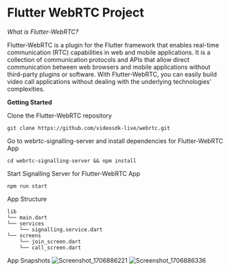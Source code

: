 # Flutter WebRTC Project

*What is Flutter-WebRTC?*


Flutter-WebRTC is a plugin for the Flutter framework that enables real-time communication (RTC) capabilities in web and mobile applications. It is a collection of communication protocols and APIs that allow direct communication between web browsers and mobile applications without third-party plugins or software. With Flutter-WebRTC, you can easily build video call applications without dealing with the underlying technologies' complexities.


**Getting Started**



Clone the Flutter-WebRTC repository
```
git clone https://github.com/videosdk-live/webrtc.git
```

Go to webrtc-signalling-server and install dependencies for Flutter-WebRTC App
```
cd webrtc-signalling-server && npm install
```

Start Signalling Server for Flutter-WebRTC App
```
npm run start
```

App Structure
```
lib
└── main.dart
└── services
	└── signalling.service.dart
└── screens
	└── join_screen.dart
	└── call_screen.dart
```

App Snapshots
![Screenshot_1706886221](https://github.com/MISHRA-TUSHAR/Video-Call-App/assets/109910958/d9291017-293b-408d-b8fc-b62e375c4658)
![Screenshot_1706886336](https://github.com/MISHRA-TUSHAR/Video-Call-App/assets/109910958/c25c3042-8c75-4da8-9edb-0cdffa025a28)

